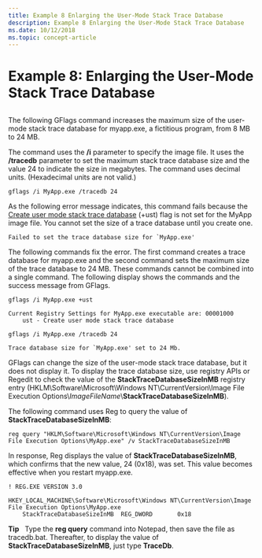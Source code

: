 ```yaml
---
title: Example 8 Enlarging the User-Mode Stack Trace Database
description: Example 8 Enlarging the User-Mode Stack Trace Database
ms.date: 10/12/2018
ms.topic: concept-article
---
```


# Example 8: Enlarging the User-Mode Stack Trace Database


## <span id="ddk_example_8___enlarging_the_user_mode_stack_trace_database_dtools"></span><span id="DDK_EXAMPLE_8___ENLARGING_THE_USER_MODE_STACK_TRACE_DATABASE_DTOOLS"></span>


The following GFlags command increases the maximum size of the user-mode stack trace database for myapp.exe, a fictitious program, from 8 MB to 24 MB.

The command uses the **/i** parameter to specify the image file. It uses the **/tracedb** parameter to set the maximum stack trace database size and the value 24 to indicate the size in megabytes. The command uses decimal units. (Hexadecimal units are not valid.)

```console
gflags /i MyApp.exe /tracedb 24
```

As the following error message indicates, this command fails because the [Create user mode stack trace database](create-user-mode-stack-trace-database.md) (+ust) flag is not set for the MyApp image file. You cannot set the size of a trace database until you create one.

```console
Failed to set the trace database size for `MyApp.exe'
```

The following commands fix the error. The first command creates a trace database for myapp.exe and the second command sets the maximum size of the trace database to 24 MB. These commands cannot be combined into a single command. The following display shows the commands and the success message from GFlags.

```console
gflags /i MyApp.exe +ust

Current Registry Settings for MyApp.exe executable are: 00001000
    ust - Create user mode stack trace database

gflags /i MyApp.exe /tracedb 24

Trace database size for `MyApp.exe' set to 24 Mb.
```

GFlags can change the size of the user-mode stack trace database, but it does not display it. To display the trace database size, use registry APIs or Regedit  to check the value of the **StackTraceDatabaseSizeInMB** registry entry (HKLM\\Software\\Microsoft\\Windows NT\\CurrentVersion\\Image File Execution Options\\*ImageFileName*\\**StackTraceDatabaseSizeInMB**).

The following command uses Reg to query the value of **StackTraceDatabaseSizeInMB**:

```console
reg query "HKLM\Software\Microsoft\Windows NT\CurrentVersion\Image File Execution Options\MyApp.exe" /v StackTraceDatabaseSizeInMB 
```

In response, Reg displays the value of **StackTraceDatabaseSizeInMB**, which confirms that the new value, 24 (0x18), was set. This value becomes effective when you restart myapp.exe.

```console
! REG.EXE VERSION 3.0

HKEY_LOCAL_MACHINE\Software\Microsoft\Windows NT\CurrentVersion\Image File Execution Options\MyApp.exe
    StackTraceDatabaseSizeInMB  REG_DWORD       0x18
```

**Tip**   Type the **reg query** command into Notepad, then save the file as tracedb.bat. Thereafter, to display the value of **StackTraceDatabaseSizeInMB**, just type **TraceDb**.

 

 

 
